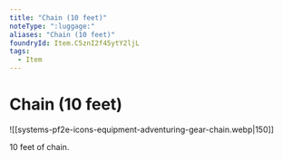```yaml
---
title: "Chain (10 feet)"
noteType: ":luggage:"
aliases: "Chain (10 feet)"
foundryId: Item.C5znI2f45ytY2ljL
tags:
  - Item
---
```


# Chain (10 feet)
![[systems-pf2e-icons-equipment-adventuring-gear-chain.webp|150]]

10 feet of chain.
